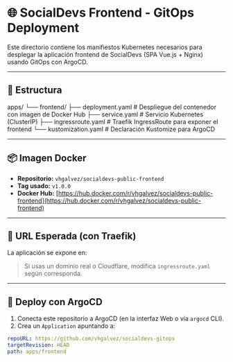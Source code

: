 # 🌐 SocialDevs Frontend - GitOps Deployment

Este directorio contiene los manifiestos Kubernetes necesarios para desplegar la aplicación frontend de SocialDevs (SPA Vue.js + Nginx) usando GitOps con ArgoCD.

---

## 📁 Estructura

apps/
└── frontend/
├── deployment.yaml # Despliegue del contenedor con imagen de Docker Hub
├── service.yaml # Servicio Kubernetes (ClusterIP)
├── ingressroute.yaml # Traefik IngressRoute para exponer el frontend
└── kustomization.yaml # Declaración Kustomize para ArgoCD


---

## 📦 Imagen Docker

- **Repositorio:** `vhgalvez/socialdevs-public-frontend`
- **Tag usado:** `v1.0.0`
- **Docker Hub:** [https://hub.docker.com/r/vhgalvez/socialdevs-public-frontend](https://hub.docker.com/r/vhgalvez/socialdevs-public-frontend)

---

## 🔗 URL Esperada (con Traefik)

La aplicación se expone en:


> Si usas un dominio real o Cloudflare, modifica `ingressroute.yaml` según corresponda.

---

## 🚀 Deploy con ArgoCD

1. Conecta este repositorio a ArgoCD (en la interfaz Web o vía `argocd` CLI).
2. Crea un `Application` apuntando a:

```yaml
repoURL: https://github.com/vhgalvez/socialdevs-gitops
targetRevision: HEAD
path: apps/frontend
